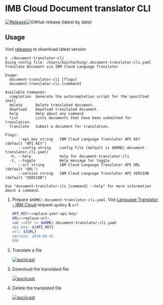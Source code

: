 # IMB Cloud Document translator CLI

[![Release](https://github.com/cage1016/document-translator-cli/actions/workflows/release.yml/badge.svg)](https://github.com/cage1016/document-translator-cli/actions/workflows/release.yml)![GitHub release (latest by date)](https://img.shields.io/github/v/release/cage1016/document-translator-cli)

## Usage

Visti [releases](https://github.com/cage1016/document-translator-cli/releases) to download latest version

```
$ ./document-translator-cli
Using config file: /Users/kaichuchung/.document-translator-cli.yaml
Translate Document via IBM Cloud Language Translator

Usage:
  document-translator-cli [flags]
  document-translator-cli [command]

Available Commands:
  completion  Generate the autocompletion script for the specified shell
  delete      Delete translated document.
  download    Download translated document.
  help        Help about any command
  list        Lists documents that have been submitted for translation.
  translate   Submit a document for translation.

Flags:
      --api_key string   IBM Cloud Language Translator API KEY (default "API KEY")
      --config string    config file (default is $HOME/.document-translator-cli.yaml)
  -h, --help             help for document-translator-cli
  -t, --toggle           Help message for toggle
      --url string       IBM Cloud Language Translator API URL (default "URL")
      --version string   IBM Cloud Language Translator API VERSION (default "VERSION")

Use "document-translator-cli [command] --help" for more information about a command.
```

1. Prepare `$HOME/.document-translator-cli.yaml`. Vist [Language Translator - IBM Cloud](https://cloud.ibm.com/catalog/services/language-translator) request `apiKey` & `url`

    ```bash
    API_KEY=<replace-your-api-key>
    URL=<replace-url>
    cat <<EOF >> $HOME/.document-translator-cli.yaml
    api_key: ${API_KEY}
    url: ${URL}
    version: 2018-05-01
    EOF
    ```

2. Translate a file

    [![asciicast](https://asciinema.org/a/471109.svg)](https://asciinema.org/a/471109)

3. Download the translated file

    [![asciicast](https://asciinema.org/a/471108.svg)](https://asciinema.org/a/471108)

4. Delete the translated file

    [![asciicast](https://asciinema.org/a/471107.svg)](https://asciinema.org/a/471107)